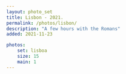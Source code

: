 ```yaml
---
layout: photo_set
title: Lisbon - 2021.
permalink: /photos/lisbon/
description: "A few hours with the Romans"
added: 2021-11-23

photos:
    set: lisboa
    size: 15
    main: 1
---
```

